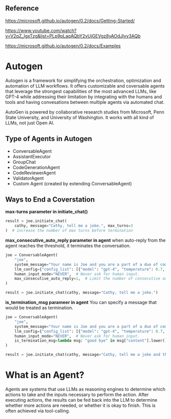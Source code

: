 ## Reference
https://microsoft.github.io/autogen/0.2/docs/Getting-Started/

https://www.youtube.com/watch?v=V2qZ_lgxTzg&list=PLp9pLaqAQbY2vUjGEVgz8yAOdJlyy3AQb

https://microsoft.github.io/autogen/0.2/docs/Examples

# Autogen
Autogen is a framework for simplifying the orchestration, optimization and automation of LLM workflows. It offers customizable and coversable agents that leverage the strongest capabilities of the most advanced LLMs, like GPT-4 while addressing their limitation by integrating with the humans and tools and having convesations between multiple agents via automated chat.

AutoGen is powered by collaborative research studies from Microsoft, Penn State University, and University of Washington. It works with all kind of LLMs, not just Open AI.

## Type of Agents in Autogen
- ConversableAgent
- AssistantExecutor
- GroupChat
- CodeGenerationAgent
- CodeReviewerAgent
- ValidatorAgent
- Custom Agent (created by extending ConversableAgent)

## Ways to End a Coverstation
**max-turns parameter in initiate_chat()** 
```python
result = joe.initiate_chat(
    cathy, message="Cathy, tell me a joke.", max_turns=3
)  # increase the number of max turns before termination
```

**max_consecutive_auto_reply parameter in agent**
when auto-reply from the agent reaches the threshold, it terminates the conversation.
```python
joe = ConversableAgent(
    "joe",
    system_message="Your name is Joe and you are a part of a duo of comedians.",
    llm_config={"config_list": [{"model": "gpt-4", "temperature": 0.7, "api_key": os.environ.get("OPENAI_API_KEY")}]},
    human_input_mode="NEVER",  # Never ask for human input.
    max_consecutive_auto_reply=1,  # Limit the number of consecutive auto-replies.
)

result = joe.initiate_chat(cathy, message="Cathy, tell me a joke.")
```

**is_termination_msg parameer in agent**
You can specify a message that would be treated as termination.
```python
joe = ConversableAgent(
    "joe",
    system_message="Your name is Joe and you are a part of a duo of comedians.",
    llm_config={"config_list": [{"model": "gpt-4", "temperature": 0.7, "api_key": os.environ.get("OPENAI_API_KEY")}]},
    human_input_mode="NEVER",  # Never ask for human input.
    is_termination_msg=lambda msg: "good bye" in msg["content"].lower(),
)

result = joe.initiate_chat(cathy, message="Cathy, tell me a joke and then say the words GOOD BYE.")
```

# What is an Agent?
Agents are systems that use LLMs as reasoning engines to determine which actions to take and the inputs necessary to perform the action. After executing actions, the results can be fed back into the LLM to determine whether more actions are needed, or whether it is okay to finish. This is often achieved via tool-calling.

